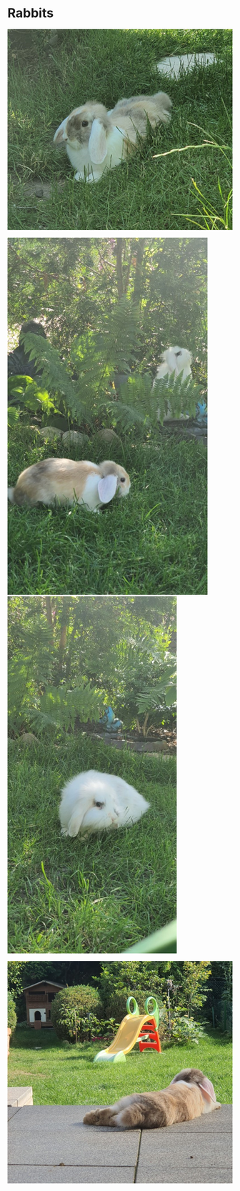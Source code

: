 # Rabbits

![bunny](_bunny1.jpg)

![bunny](_bunny2.jpg) ![bunny](_bunny4.jpg)

![bunny](_bunny3.jpg)
